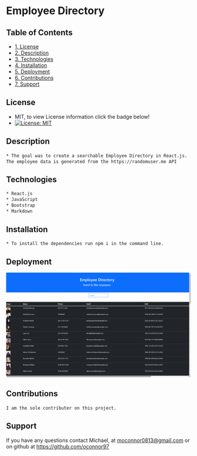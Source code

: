 # Employee Directory

## Table of Contents

* [1. License](#License)
* [2. Description](#description)
* [3. Technologies](#Technologies)
* [4. Installation](#Installation)
* [5. Deployment](#Deployment)
* [6. Contributions](#Contributions)
* [7. Support](#Support)
  
  
## License 
  * MIT, to view License information click the badge below!
  * [![License: MIT](https://img.shields.io/badge/License-MIT-yellow.svg)](https://opensource.org/licenses/MIT)
  
  
  
  
## Description 
    * The goal was to create a searchable Employee Directory in React.js. The employee data is generated from the https://randomuser.me API
  
  
  

## Technologies 
  
    * React.js
    * JavaScript
    * Bootstrap
    * Markdown
  
 

## Installation 
  
    * To install the dependencies run npm i in the command line.


## Deployment


![Screenshot of deployed application](assets/images/employee-directory.png)

  
  
## Contributions 
    I am the sole contributer on this project.
  
  
## Support
  
  If you have any questions contact Michael, at moconnor0813@gmail.com or on github at https://github.com/oconnor97
  
  